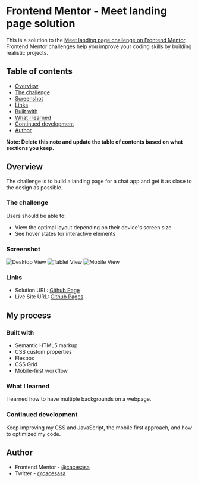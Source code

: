 # Frontend Mentor - Meet landing page solution

This is a solution to the [Meet landing page challenge on Frontend Mentor](https://www.frontendmentor.io/challenges/meet-landing-page-rbTDS6OUR). Frontend Mentor challenges help you improve your coding skills by building realistic projects. 

## Table of contents

  - [Overview](#overview)
  - [The challenge](#the-challenge)
  - [Screenshot](#screenshot)
  - [Links](#links)
  - [Built with](#built-with)
  - [What I learned](#what-i-learned)
  - [Continued development](#continued-development)
  - [Author](#author)


**Note: Delete this note and update the table of contents based on what sections you keep.**

## Overview
The challenge is to build a landing page for a chat app and get it as close to the design as possible.

### The challenge

Users should be able to:

- View the optimal layout depending on their device's screen size
- See hover states for interactive elements

### Screenshot

![Desktop View](./screenshots/desktop_view.png)
![Tablet View](./screenshots/tablet_view.png)
![Mobile View](./screenshots/mobile_view.png)

### Links

- Solution URL: [Github Page](https://github.com/cacesasa/meet_landing_page)
- Live Site URL: [Github Pages](https://your-live-site-url.com)

## My process

### Built with

- Semantic HTML5 markup
- CSS custom properties
- Flexbox
- CSS Grid
- Mobile-first workflow

### What I learned
I learned how to have multiple backgrounds on a webpage. 

### Continued development
Keep improving my CSS and JavaScript, the mobile first approach, and how to optimized my code.

## Author

- Frontend Mentor - [@cacesasa](https://www.frontendmentor.io/profile/cacesasa)
- Twitter - [@cacesasa](https://www.twitter.com/cacesasa)

